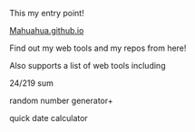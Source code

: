 This my entry point!

[Mahuahua.github.io](http://Mahuahua.github.io)

Find out my web tools and my repos from here!


Also supports a list of web tools including

24/219 sum

random number generator+

quick date calculator
